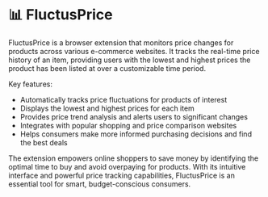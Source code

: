 # 📊 FluctusPrice

FluctusPrice is a browser extension that monitors price changes for products across various e-commerce websites. It tracks the real-time price history of an item, providing users with the lowest and highest prices the product has been listed at over a customizable time period.

Key features:
- Automatically tracks price fluctuations for products of interest
- Displays the lowest and highest prices for each item
- Provides price trend analysis and alerts users to significant changes
- Integrates with popular shopping and price comparison websites
- Helps consumers make more informed purchasing decisions and find the best deals

The extension empowers online shoppers to save money by identifying the optimal time to buy and avoid overpaying for products. With its intuitive interface and powerful price tracking capabilities, FluctusPrice is an essential tool for smart, budget-conscious consumers.
